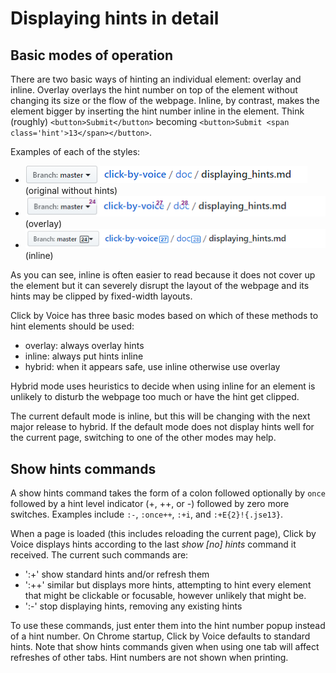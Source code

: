 #  Displaying hints in detail

## Basic modes of operation

There are two basic ways of hinting an individual element: overlay and
inline.  Overlay overlays the hint number on top of the element without
changing its size or the flow of the webpage.  Inline, by contrast,
makes the element bigger by inserting the hint number inline in the
element.  Think (roughly) `<button>Submit</button>` becoming
`<button>Submit <span class='hint'>13</span></button>`.

Examples of each of the styles:

* ![no hints](./no-hints.png)  (original without hints)
* ![overlay hints](./overlay.png)  (overlay)
* ![inline hints](./inline.png)  (inline)

As you can see, inline is often easier to read because it does not cover
up the element but it can severely disrupt the layout of the webpage and
its hints may be clipped by fixed-width layouts.

Click by Voice has three basic modes based on which of these methods to
hint elements should be used:

* overlay: always overlay hints
* inline: always put hints inline
* hybrid: when it appears safe, use inline otherwise use overlay

Hybrid mode uses heuristics to decide when using inline for an element
is unlikely to disturb the webpage too much or have the hint get
clipped.

The current default mode is inline, but this will be changing with the
next major release to hybrid.  If the default mode does not display
hints well for the current page, switching to one of the other modes may
help.


## Show hints commands

A show hints command takes the form of a colon followed optionally by
`once` followed by a hint level indicator (+, ++, or -) followed by zero
more switches.  Examples include `:-`, `:once++`, `:+i`, and
`:+E{2}!{.jse13}`.





When a page is loaded (this includes reloading the current page), Click
by Voice displays hints according to the last _show [no] hints_ command
it received.  The current such commands are:

* ':+' show standard hints and/or refresh them
* ':++' similar but displays more hints, attempting to hint every
  element that might be clickable or focusable, however unlikely that
  might be.
* ':-' stop displaying hints, removing any existing hints

To use these commands, just enter them into the hint number popup
instead of a hint number.  On Chrome startup, Click by Voice defaults to
standard hints.  Note that show hints commands given when using one tab
will affect refreshes of other tabs.  Hint numbers are not shown when
printing.
